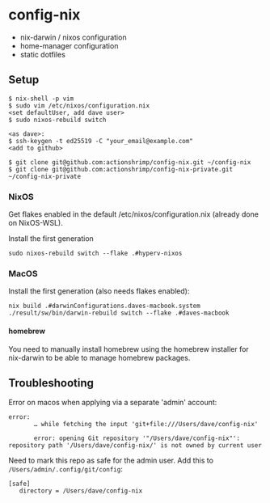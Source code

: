 # config-nix

- nix-darwin / nixos configuration
- home-manager configuration
- static dotfiles

## Setup

```
$ nix-shell -p vim
$ sudo vim /etc/nixos/configuration.nix
<set defaultUser, add dave user>
$ sudo nixos-rebuild switch

<as dave>:
$ ssh-keygen -t ed25519 -C "your_email@example.com"
<add to github>

$ git clone git@github.com:actionshrimp/config-nix.git ~/config-nix
$ git clone git@github.com:actionshrimp/config-nix-private.git ~/config-nix-private
```

### NixOS

Get flakes enabled in the default /etc/nixos/configuration.nix (already done on NixOS-WSL).

Install the first generation

    sudo nixos-rebuild switch --flake .#hyperv-nixos

### MacOS

Install the first generation (also needs flakes enabled):

    nix build .#darwinConfigurations.daves-macbook.system
    ./result/sw/bin/darwin-rebuild switch --flake .#daves-macbook

#### homebrew

You need to manually install homebrew using the homebrew installer for nix-darwin to be able to manage homebrew packages.


## Troubleshooting

Error on macos when applying via a separate 'admin' account:

```
error:
       … while fetching the input 'git+file:///Users/dave/config-nix'

       error: opening Git repository '"/Users/dave/config-nix"': repository path '/Users/dave/config-nix/' is not owned by current user
```

Need to mark this repo as safe for the admin user. Add this to `/Users/admin/.config/git/config`:

```
[safe]
   directory = /Users/dave/config-nix
```
